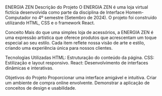 ENERGIA ZEN
Descrição do Projeto
O ENERGIA ZEN é uma loja virtual fictícia desenvolvida como parte da disciplina de Interface Homem-Computador no 4º semestre (Setembro de 2024). O projeto foi construído utilizando HTML, CSS e o framework React.

Conceito
Mais do que uma simples loja de acessórios, a ENERGIA ZEN é uma expressão artística que oferece produtos que acrescentam um toque especial ao seu estilo. Cada item reflete nossa visão de arte e estilo, criando uma experiência única para nossos clientes.

Tecnologias Utilizadas
HTML: Estruturação do conteúdo da página.
CSS: Estilização e layout responsivo.
React: Desenvolvimento de interfaces dinâmicas e interativas.

Objetivos do Projeto
Proporcionar uma interface amigável e intuitiva.
Criar um ambiente de compra online envolvente.
Demonstrar a aplicação de conceitos de design e usabilidade.
